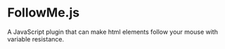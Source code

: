 # FollowMe.js
A JavaScript plugin that can make html elements follow your mouse with variable resistance.
